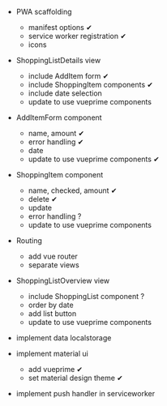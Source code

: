 - PWA scaffolding
  - manifest options ✔
  - service worker registration ✔
  - icons

- ShoppingListDetails view
  - include AddItem form ✔
  - include ShoppingItem components ✔
  - include date selection
  - update to use vueprime components

- AddItemForm component
  - name, amount ✔
  - error handling ✔
  - date
  - update to use vueprime components ✔

- ShoppingItem component  
  - name, checked, amount ✔
  - delete  ✔
  - update
  - error handling ?
  - update to use vueprime components

- Routing
  - add vue router
  - separate views

- ShoppingListOverview view
  - include ShoppingList component ?
  - order by date
  - add list button
  - update to use vueprime components

- implement data localstorage

- implement material ui
  - add vueprime  ✔
  - set material design theme  ✔

- implement push handler in serviceworker